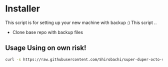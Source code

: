 # Installer
This script is for setting up your new machine with backup :) This script ..
- Clone base repo with backup files


## Usage **Using on own risk!**
```sh
curl -s https://raw.githubusercontent.com/Shirobachi/super-duper-octo-spork/master/Documents/Linux/Update.sh | bash &&
```

